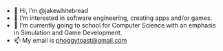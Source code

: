 - 👋 Hi, I’m @jakewhitebread
- 👀 I’m interested in software engineering, creating apps and/or games.
- 🌱 I’m currently going to school for Computer Science with an emphasis in Simulation and Game Development.
- 📫 My email is phoggytoast@gmail.com

<!---
jakewhitebread/jakewhitebread is a ✨ special ✨ repository because its `README.md` (this file) appears on your GitHub profile.
You can click the Preview link to take a look at your changes.
--->
